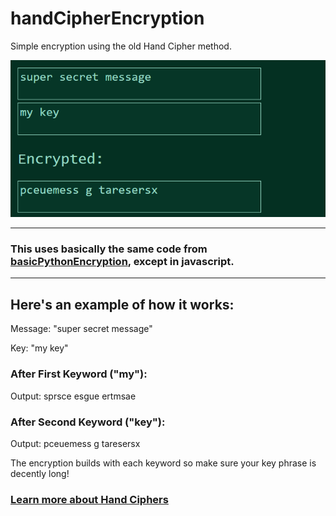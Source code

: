 # handCipherEncryption
Simple encryption using the old Hand Cipher method.

![preview.png](preview.png)

---

### This uses basically the same code from [basicPythonEncryption](https://github.com/GreyBeard42/basicPythonEncryption), except in javascript.

---

## Here's an example of how it works:

Message: "super secret message"

Key: "my key"

### After First Keyword ("my"):

Output: sprsce esgue ertmsae

### After Second Keyword ("key"):

Output: pceuemess g taresersx

The encryption builds with each keyword so make sure your key phrase is decently long!

### [Learn more about Hand Ciphers](https://www.ciphermachinesandcryptology.com/en/handciphers.htm)
